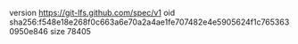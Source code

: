 version https://git-lfs.github.com/spec/v1
oid sha256:f548e18e268f0c663a6e70a2a4ae1fe707482e4e5905624f1c7653630950e846
size 78405
